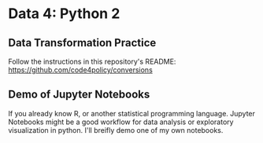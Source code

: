 # Data 4: Python 2

## Data Transformation Practice

Follow the instructions in this repository's README: https://github.com/code4policy/conversions

## Demo of Jupyter Notebooks

If you already know R, or another statistical programming language. Jupyter Notebooks might be a good workflow for data analysis or exploratory visualization in python. I'll breifly demo one of my own notebooks.
